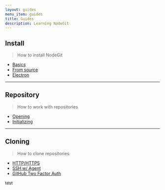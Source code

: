 ```yaml
---
layout: guides
menu_item: guides
title: Guides
description: Learning NodeGit
---
```


## Install

> How to install NodeGit

- [Basics](install/)
- [From source](install/from-source)
- [Electron](install/electron/)

***

## Repository

> How to work with repositories

- [Opening](repositories/)
- [Initializing](repositories/initializing)

***

## Cloning

> How to clone repositories

- [HTTP/HTTPS](cloning/)
- [SSH w/ Agent](cloning/ssh-with-agent/)
- [GitHub Two Factor Auth](cloning/gh-two-factor/)


test
